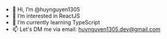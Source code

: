 - 👋 Hi, I’m @huynguyen1305
- 👀 I’m interested in ReactJS
- 🌱 I’m currently learning TypeScript
- 📫 Let's DM me via email: huynguyen1305.dev@gmail.com

<!---
huynguyen1305/huynguyen1305 is a ✨ special ✨ repository because its `README.md` (this file) appears on your GitHub profile.
You can click the Preview link to take a look at your changes.
--->
